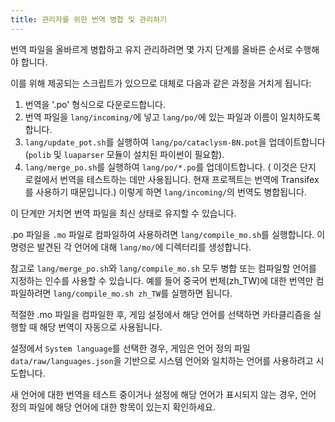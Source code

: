 ```yaml
---
title: 관리자를 위한 번역 병합 및 관리하기
---
```


번역 파일을 올바르게 병합하고 유지 관리하려면 몇 가지 단계를 올바른 순서로 수행해야 합니다.

이를 위해 제공되는 스크립트가 있으므로 대체로 다음과 같은 과정을 거치게 됩니다:

1. 번역을 '.po' 형식으로 다운로드합니다.
2. 번역 파일을 `lang/incoming/`에 넣고 `lang/po/`에 있는 파일과 이름이 일치하도록 합니다.
3. `lang/update_pot.sh`를 실행하여 `lang/po/cataclysm-BN.pot`을 업데이트합니다(`polib` 및
   `luaparser` 모듈이 설치된 파이썬이 필요함).
4. `lang/merge_po.sh`를 실행하여 `lang/po/*.po`를 업데이트합니다. ( 이것은 단지 로컬에서 번역을
   테스트하는 데만 사용됩니다. 현재 프로젝트는 번역에 Transifex를 사용하기 때문입니다.) 이렇게 하면
   `lang/incoming/`의 번역도 병합됩니다.

이 단계만 거치면 번역 파일을 최신 상태로 유지할 수 있습니다.

.po 파일을 `.mo` 파일로 컴파일하여 사용하려면 `lang/compile_mo.sh`를 실행합니다. 이 명령은 발견된 각
언어에 대해 `lang/mo/`에 디렉터리를 생성합니다.

참고로 `lang/merge_po.sh`와 `lang/compile_mo.sh` 모두 병합 또는 컴파일할 언어를 지정하는 인수를
사용할 수 있습니다. 예를 들어 중국어 번체(zh_TW)에 대한 번역만 컴파일하려면
`lang/compile_mo.sh zh_TW`를 실행하면 됩니다.

적절한 .mo 파일을 컴파일한 후, 게임 설정에서 해당 언어를 선택하면 카타클리즘을 실행할 때 해당 번역이
자동으로 사용됩니다.

설정에서 `System language`를 선택한 경우, 게임은 언어 정의 파일 `data/raw/languages.json`을 기반으로
시스템 언어와 일치하는 언어를 사용하려고 시도합니다.

새 언어에 대한 번역을 테스트 중이거나 설정에 해당 언어가 표시되지 않는 경우, 언어 정의 파일에 해당
언어에 대한 항목이 있는지 확인하세요.
